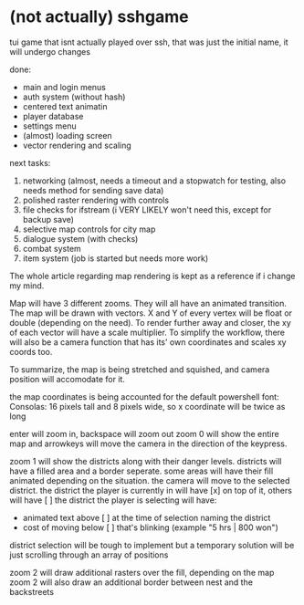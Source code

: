 # (not actually) sshgame
tui game that isnt actually played over ssh, that was just the initial name, it will undergo changes

done:
  - main and login menus
  - auth system (without hash)
  - centered text animatin
  - player database
  - settings menu
  - (almost) loading screen
  - vector rendering and scaling

next tasks:

1. networking (almost, needs a timeout and a stopwatch for testing, also needs method for sending save data)
2. polished raster rendering with controls
3. file checks for ifstream (i VERY LIKELY won't need this, except for backup save)
4. selective map controls for city map
5. dialogue system (with checks)
6. combat system
7. item system (job is started but needs more work)

The whole article regarding map rendering is kept as a reference if i change my mind.

Map will have 3 different zooms. They will all have an animated transition.
The map will be drawn with vectors. X and Y of every vertex will be float or double (depending on the need).
To render further away and closer, the xy of each vector will have a scale multiplier.
To simplify the workflow, there will also be a camera function that has its' own coordinates and scales xy coords too.

To summarize, the map is being stretched and squished, and camera position will accomodate for it.

the map coordinates is being accounted for the default powershell font: Consolas: 16 pixels tall and 8 pixels wide, so x coordinate will be twice as long


enter will zoom in, backspace will zoom out
zoom 0 will show the entire map and arrowkeys will move the camera in the direction of the keypress.

zoom 1 will show the districts along with their danger levels. districts will have a filled area and a border seperate.
some areas will have their fill animated depending on the situation.
the camera will move to the selected district.
the district the player is currently in will have [x] on top of it, others will have [ ]
the district the player is selecting will have:
  - animated text above [ ] at the time of selection naming the district
  - cost of moving below [ ] that's blinking (example "5 hrs | 800 won")


district selection will be tough to implement but a temporary solution will be just scrolling through an array of positions

zoom 2 will draw additional rasters over the fill, depending on the map
zoom 2 will also draw an additional border between nest and the backstreets
